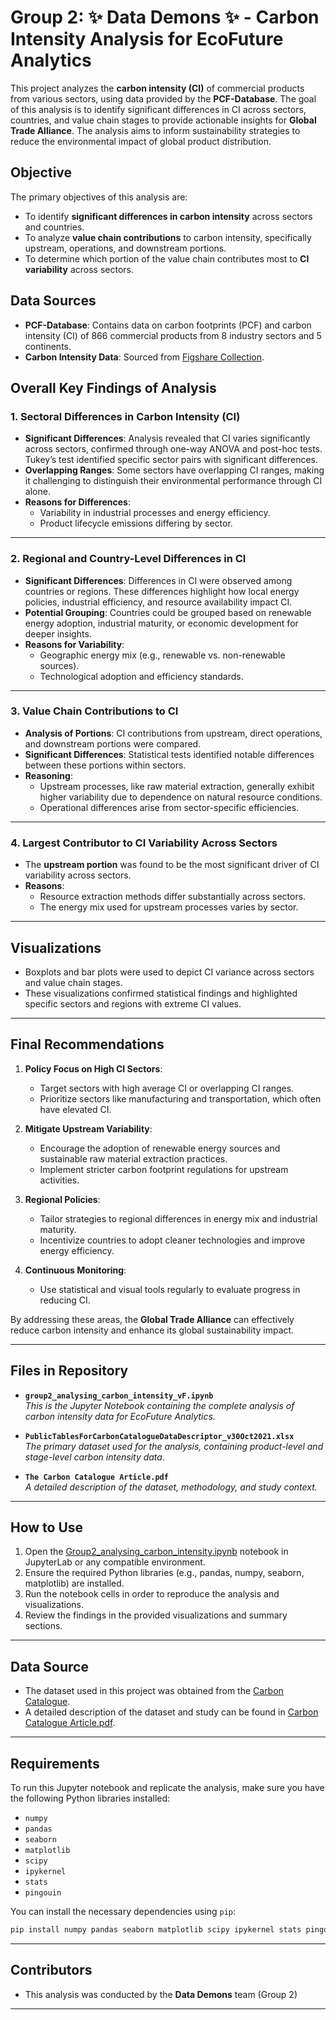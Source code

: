 # Group 2: ✨ **Data Demons** ✨ - Carbon Intensity Analysis for EcoFuture Analytics

This project analyzes the **carbon intensity (CI)** of commercial products from various sectors, using data provided by the **PCF-Database**. The goal of this analysis is to identify significant differences in CI across sectors, countries, and value chain stages to provide actionable insights for **Global Trade Alliance**. The analysis aims to inform sustainability strategies to reduce the environmental impact of global product distribution.

## Objective

The primary objectives of this analysis are:
- To identify **significant differences in carbon intensity** across sectors and countries.
- To analyze **value chain contributions** to carbon intensity, specifically upstream, operations, and downstream portions.
- To determine which portion of the value chain contributes most to **CI variability** across sectors.

## Data Sources

- **PCF-Database**: Contains data on carbon footprints (PCF) and carbon intensity (CI) of 866 commercial products from 8 industry sectors and 5 continents.
- **Carbon Intensity Data**: Sourced from [Figshare Collection](https://springernature.figshare.com/collections/The_Carbon_Catalogue_Carbon_footprints_of_866_commercial_products_from_8_industry_sectors_and_5_continents/5408100).

## Overall Key Findings of Analysis

### 1. Sectoral Differences in Carbon Intensity (CI)
- **Significant Differences**: Analysis revealed that CI varies significantly across sectors, confirmed through one-way ANOVA and post-hoc tests. Tukey’s test identified specific sector pairs with significant differences.
- **Overlapping Ranges**: Some sectors have overlapping CI ranges, making it challenging to distinguish their environmental performance through CI alone.
- **Reasons for Differences**:
  - Variability in industrial processes and energy efficiency.
  - Product lifecycle emissions differing by sector.

---

### 2. Regional and Country-Level Differences in CI
- **Significant Differences**: Differences in CI were observed among countries or regions. These differences highlight how local energy policies, industrial efficiency, and resource availability impact CI.
- **Potential Grouping**: Countries could be grouped based on renewable energy adoption, industrial maturity, or economic development for deeper insights.
- **Reasons for Variability**:
  - Geographic energy mix (e.g., renewable vs. non-renewable sources).
  - Technological adoption and efficiency standards.

---

### 3. Value Chain Contributions to CI
- **Analysis of Portions**: CI contributions from upstream, direct operations, and downstream portions were compared.
- **Significant Differences**: Statistical tests identified notable differences between these portions within sectors.
- **Reasoning**:
  - Upstream processes, like raw material extraction, generally exhibit higher variability due to dependence on natural resource conditions.
  - Operational differences arise from sector-specific efficiencies.

---

### 4. Largest Contributor to CI Variability Across Sectors
- The **upstream portion** was found to be the most significant driver of CI variability across sectors.
- **Reasons**:
  - Resource extraction methods differ substantially across sectors.
  - The energy mix used for upstream processes varies by sector.

---

## Visualizations
- Boxplots and bar plots were used to depict CI variance across sectors and value chain stages.
- These visualizations confirmed statistical findings and highlighted specific sectors and regions with extreme CI values.

---

## Final Recommendations

1. **Policy Focus on High CI Sectors**:
   - Target sectors with high average CI or overlapping CI ranges.
   - Prioritize sectors like manufacturing and transportation, which often have elevated CI.

2. **Mitigate Upstream Variability**:
   - Encourage the adoption of renewable energy sources and sustainable raw material extraction practices.
   - Implement stricter carbon footprint regulations for upstream activities.

3. **Regional Policies**:
   - Tailor strategies to regional differences in energy mix and industrial maturity.
   - Incentivize countries to adopt cleaner technologies and improve energy efficiency.

4. **Continuous Monitoring**:
   - Use statistical and visual tools regularly to evaluate progress in reducing CI.

By addressing these areas, the **Global Trade Alliance** can effectively reduce carbon intensity and enhance its global sustainability impact.

---

## Files in Repository

- **`group2_analysing_carbon_intensity_vF.ipynb`**  
  *This is the Jupyter Notebook containing the complete analysis of carbon intensity data for EcoFuture Analytics.*

- **`PublicTablesForCarbonCatalogueDataDescriptor_v30Oct2021.xlsx`**  
  *The primary dataset used for the analysis, containing product-level and stage-level carbon intensity data.*

- **`The Carbon Catalogue Article.pdf`**  
  *A detailed description of the dataset, methodology, and study context.*

---

## How to Use

1. Open the [Group2_analysing_carbon_intensity.ipynb](group2_analysing_carbon_intensity_vF.ipynb) notebook in JupyterLab or any compatible environment.
2. Ensure the required Python libraries (e.g., pandas, numpy, seaborn, matplotlib) are installed.
3. Run the notebook cells in order to reproduce the analysis and visualizations.
4. Review the findings in the provided visualizations and summary sections.

---

## Data Source

- The dataset used in this project was obtained from the [Carbon Catalogue](https://springernature.figshare.com/collections/The_Carbon_Catalogue_Carbon_footprints_of_866_commercial_products_from_8_industry_sectors_and_5_continents/5408100).
- A detailed description of the dataset and study can be found in [Carbon Catalogue Article.pdf](Carbon_catalogue_article.pdf).

---

## Requirements

To run this Jupyter notebook and replicate the analysis, make sure you have the following Python libraries installed:

- `numpy`
- `pandas`
- `seaborn`
- `matplotlib`
- `scipy`
- `ipykernel`
- `stats`
- `pingouin`

You can install the necessary dependencies using `pip`:

```bash
pip install numpy pandas seaborn matplotlib scipy ipykernel stats pingouin
```

---

## Contributors

- This analysis was conducted by the **Data Demons** team (Group 2)

---